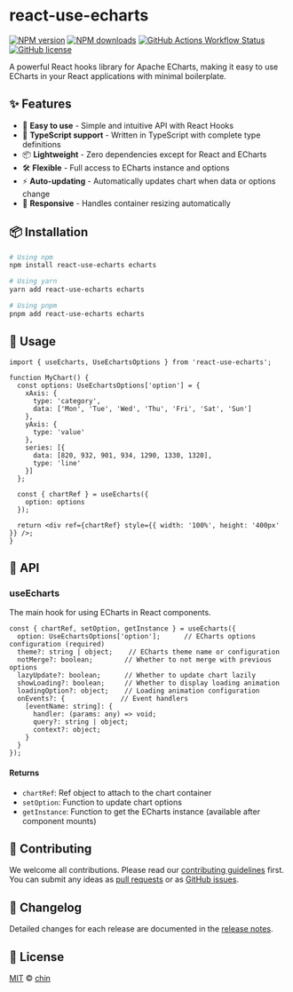 # react-use-echarts

[![NPM version](https://img.shields.io/npm/v/react-use-echarts.svg)](https://www.npmjs.com/package/react-use-echarts)
[![NPM downloads](https://img.shields.io/npm/dm/react-use-echarts.svg)](https://www.npmjs.com/package/react-use-echarts)
[![GitHub Actions Workflow Status](https://img.shields.io/github/actions/workflow/status/chensid/react-use-echarts/npm-publish.yml)](https://github.com/chensid/react-use-echarts/actions/workflows/npm-publish.yml)
[![GitHub license](https://img.shields.io/github/license/chensid/react-use-echarts.svg)](https://github.com/chensid/react-use-echarts/blob/main/LICENSE.txt)

A powerful React hooks library for Apache ECharts, making it easy to use ECharts in your React applications with minimal boilerplate.

## ✨ Features

- 🎨 **Easy to use** - Simple and intuitive API with React Hooks
- 🚀 **TypeScript support** - Written in TypeScript with complete type definitions
- 📦 **Lightweight** - Zero dependencies except for React and ECharts
- 🛠 **Flexible** - Full access to ECharts instance and options
- ⚡ **Auto-updating** - Automatically updates chart when data or options change
- 📱 **Responsive** - Handles container resizing automatically

## 📦 Installation

```bash
# Using npm
npm install react-use-echarts echarts

# Using yarn
yarn add react-use-echarts echarts

# Using pnpm
pnpm add react-use-echarts echarts
```

## 🔨 Usage

```tsx
import { useEcharts, UseEchartsOptions } from 'react-use-echarts';

function MyChart() {
  const options: UseEchartsOptions['option'] = {
    xAxis: {
      type: 'category',
      data: ['Mon', 'Tue', 'Wed', 'Thu', 'Fri', 'Sat', 'Sun']
    },
    yAxis: {
      type: 'value'
    },
    series: [{
      data: [820, 932, 901, 934, 1290, 1330, 1320],
      type: 'line'
    }]
  };

  const { chartRef } = useEcharts({
    option: options
  });

  return <div ref={chartRef} style={{ width: '100%', height: '400px' }} />;
}
```

## 📖 API

### useEcharts

The main hook for using ECharts in React components.

```tsx
const { chartRef, setOption, getInstance } = useEcharts({
  option: UseEchartsOptions['option'];      // ECharts options configuration (required)
  theme?: string | object;    // ECharts theme name or configuration
  notMerge?: boolean;        // Whether to not merge with previous options
  lazyUpdate?: boolean;      // Whether to update chart lazily
  showLoading?: boolean;     // Whether to display loading animation
  loadingOption?: object;    // Loading animation configuration
  onEvents?: {              // Event handlers
    [eventName: string]: {
      handler: (params: any) => void;
      query?: string | object;
      context?: object;
    }
  }
});
```

#### Returns

- `chartRef`: Ref object to attach to the chart container
- `setOption`: Function to update chart options
- `getInstance`: Function to get the ECharts instance (available after component mounts)

## 🤝 Contributing

We welcome all contributions. Please read our [contributing guidelines](CONTRIBUTING.md) first. You can submit any ideas as [pull requests](https://github.com/chensid/react-use-echarts/pulls) or as [GitHub issues](https://github.com/chensid/react-use-echarts/issues).

## 📝 Changelog

Detailed changes for each release are documented in the [release notes](https://github.com/chensid/react-use-echarts/releases).

## 📄 License

[MIT](./LICENSE.txt) © [chin](https://github.com/chensid)
